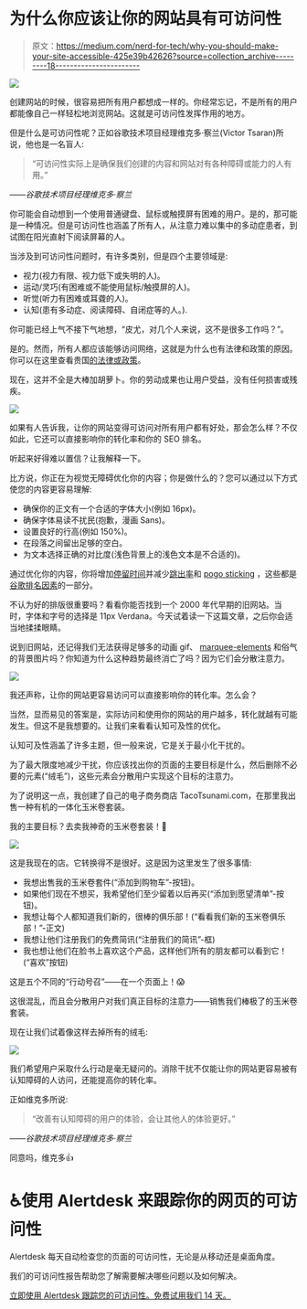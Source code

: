 # 为什么你应该让你的网站具有可访问性

> 原文：<https://medium.com/nerd-for-tech/why-you-should-make-your-site-accessible-425e39b42626?source=collection_archive---------18----------------------->

![](img/a5cecb268140d5dc24db0fd391c3a778.png)

创建网站的时候，很容易把所有用户都想成一样的。你经常忘记，不是所有的用户都能像自己一样轻松地浏览网站。这就是可访问性发挥作用的地方。

但是什么是可访问性呢？正如谷歌技术项目经理维克多·察兰(Victor Tsaran)所说，他也是一名盲人:

> “可访问性实际上是确保我们创建的内容和网站对有各种障碍或能力的人有用。”

*——谷歌技术项目经理维克多·察兰*

你可能会自动想到一个使用普通键盘、鼠标或触摸屏有困难的用户。是的，那可能是一种情况。但是可访问性也涵盖了所有人，从注意力难以集中的多动症患者，到试图在阳光直射下阅读屏幕的人。

当涉及到可访问性问题时，有许多类别，但是四个主要领域是:

*   视力(视力有限、视力低下或失明的人)。
*   运动/灵巧(有困难或不能使用鼠标/触摸屏的人)。
*   听觉(听力有困难或耳聋的人)。
*   认知(患有多动症、阅读障碍、自闭症等的人。).

你可能已经上气不接下气地想，“皮尤，对几个人来说，这不是很多工作吗？”。

是的。然而，所有人都应该能够访问网络，这就是为什么也有法律和政策的原因。你可以在这里查看贵国[的法律或政策](https://www.w3.org/WAI/policies/)。

现在，这并不全是大棒加胡萝卜。你的劳动成果也让用户受益，没有任何损害或残疾。

![](img/491d810396f0d3db54d87170e249fbef.png)

如果有人告诉我，让你的网站变得可访问对所有用户都有好处，那会怎么样？不仅如此，它还可以直接影响你的转化率和你的 SEO 排名。

听起来好得难以置信？让我解释一下。

比方说，你正在为视觉无障碍优化你的内容；你是做什么的？您可以通过以下方式使您的内容更容易理解:

*   确保你的正文有一个合适的字体大小(例如 16px)。
*   确保字体易读不扰民(抱歉，漫画 Sans)。
*   设置良好的行高(例如 150%)。
*   在段落之间留出足够的空白。
*   为文本选择正确的对比度(浅色背景上的浅色文本是不合适的)。

通过优化你的内容，你将增加[停留时间](https://backlinko.com/hub/seo/dwell-time)并减少[跳出率](https://backlinko.com/hub/seo/bounce-rate)和 [pogo sticking](https://backlinko.com/hub/seo/pogosticking) ，这些都是[谷歌排名因素](https://backlinko.com/google-ranking-factors)的一部分。

不认为好的排版很重要吗？看看你能否找到一个 2000 年代早期的旧网站。当时，字体和字号的选择是 11px Verdana。今天试着读一下这篇文章，之后你会适当地揉揉眼睛。

说到旧网站，还记得我们无法获得足够多的动画 gif、 [marquee-elements](https://developer.mozilla.org/en-US/docs/Web/HTML/Element/marquee#examples) 和俗气的背景图片吗？你知道为什么这种趋势最终消亡了吗？因为它们会分散注意力。

![](img/6e87200bb69ffec34490573340dbb6ad.png)

我还声称，让你的网站更容易访问可以直接影响你的转化率。怎么会？

当然，显而易见的答案是，实际访问和使用你的网站的用户越多，转化就越有可能发生。但这不是我想要的。让我们来看看认知可及性的优化。

认知可及性涵盖了许多主题，但一般来说，它是关于最小化干扰的。

为了最大限度地减少干扰，你应该找出你的页面的主要目标是什么，然后删除不必要的元素(“绒毛”)，这些元素会分散用户实现这个目标的注意力。

为了说明这一点，我创建了自己的电子商务商店 TacoTsunami.com，在那里我出售一种有机的一体化玉米卷套装。

我的主要目标？去卖我神奇的玉米卷套装！🌮

![](img/23b52fc3590ac9f0831783b2125833d3.png)

这是我现在的店。它转换得不是很好。这是因为这里发生了很多事情:

*   我想出售我的玉米卷套件(“添加到购物车”-按钮)。
*   如果他们现在不想买，我希望他们至少留着以后再买(“添加到愿望清单”-按钮)。
*   我想让每个人都知道我们新的，很棒的俱乐部！(“看看我们新的玉米卷俱乐部！”-正文)
*   我想让他们注册我们的免费简讯(“注册我们的简讯”-框)
*   我也想让他们在脸书上喜欢这个产品，这样他们所有的朋友都可以看到它！(“喜欢”按钮)

这是五个不同的“行动号召”——在一个页面上！😱

这很混乱，而且会分散用户对我们真正目标的注意力——销售我们棒极了的玉米卷套装。

现在让我们试着像这样去掉所有的绒毛:

![](img/7c53a3273cc514536c0fcbc1f2ec7981.png)

我们希望用户采取什么行动是毫无疑问的。消除干扰不仅能让你的网站更容易被有认知障碍的人访问，还能提高你的转化率。

正如维克多所说:

> “改善有认知障碍的用户的体验，会让其他人的体验更好。”

*——谷歌技术项目经理维克多·察兰*

同意吗，维克多👍

# ♿使用 Alertdesk 来跟踪你的网页的可访问性

Alertdesk 每天自动检查您的页面的可访问性，无论是从移动还是桌面角度。

我们的可访问性报告帮助您了解需要解决哪些问题以及如何解决。

[立即使用 Alertdesk 跟踪您的可访问性。免费试用我们 14 天。](https://www.alertdesk.com/?utm_source=medium&utm_medium=organic&utm_campaign=article&utm_content=why-you-should-make-your-site-accessible)